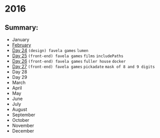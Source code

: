 # 2016

## Summary:
 - January
 - [February](feb/README.md)
  - [Day 24](feb/02-24-2016.md) `(design) favela games` `lumen`
  - [Day 25](feb/02-25-2016.md) `(front-end) favela games` `films` `includePaths`
  - [Day 26](feb/02-26-2016.md) `(front-end) favela games` `fuller house`  `docker` 
  - [Day 27](feb/02-26-2016.md) `(front-end) favela games` `pickadate` `mask of 8 and 9 digits`
  - Day 28
  - Day 29
 - March
 - April
 - May
 - June
 - July
 - August
 - September
 - October
 - November
 - December
